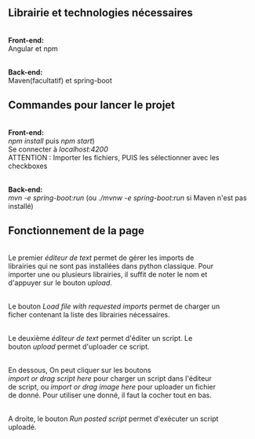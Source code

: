 ## Librairie et technologies nécessaires

<br/>**Front-end:**
<br/> Angular et npm

<br/>**Back-end:**
<br/> Maven(facultatif) et spring-boot

## Commandes pour lancer le projet

<br/>**Front-end:**
<br/> *npm install* puis *npm start*)
<br/> Se connecter à *localhost:4200*
<br/> ATTENTION : Importer les fichiers, PUIS les sélectionner avec les checkboxes

<br/>**Back-end:**
<br/> *mvn -e spring-boot:run* (ou *./mvnw -e spring-boot:run* si Maven n'est pas installé)

## Fonctionnement de la page

<br/>Le premier *éditeur de text* permet de gérer les imports de
<br/>librairies qui ne sont pas installées dans python classique. Pour
<br/>importer une ou plusieurs librairies, il suffit de noter le nom et
<br/>d'appuyer sur le bouton *upload*.

<br/>Le bouton *Load file with requested imports* permet de charger un
<br/>ficher contenant la liste des librairies nécessaires.

<br/>Le deuxième *éditeur de text* permet d'éditer un script. Le
<br/>bouton *upload* permet d'uploader ce script.

<br/>En dessous, On peut cliquer sur les boutons
<br/>*import or drag script here* pour charger un script dans l'éditeur
<br/>de script, ou *import or drag image here* pour uploader un fichier
<br/>de donné. Pour utiliser une donné, il faut la cocher tout en bas.

<br/>A droite, le bouton *Run posted script* permet d'exécuter un script
<br/>uploadé.
